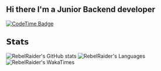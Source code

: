 ## Hi there  I'm a Junior Backend developer

[![CodeTime Badge](https://img.shields.io/endpoint?style=social&color=222&url=https%3A%2F%2Fapi.codetime.dev%2Fshield%3Fid%3D24542%26project%3D%26in=0)](https://codetime.dev)
## 𝗦𝘁𝗮𝘁𝘀
![RebelRaider's GitHub stats](https://github-readme-stats.vercel.app/api?username=RebelRaider&show_icons=true&theme=synthwave&hide=stars,issues&show_owner=true&show=prs_merged)
![RebelRaider's Languages](https://github-readme-stats.vercel.app/api/top-langs/?username=RebelRaider&layout=compact&count_private=true&theme=synthwave&show_owner=true)
![RebelRaider's WakaTimes](https://github-readme-stats.vercel.app/api/wakatime?username=@RebelRaider)
<!--
**RebelRaider/RebelRaider** is a ✨ _special_ ✨ repository because its `README.md` (this file) appears on your GitHub profile.

Here are some ideas to get you started:

- 🔭 I’m currently working on ...
- 🌱 I’m currently learning ...
- 👯 I’m looking to collaborate on ...
- 🤔 I’m looking for help with ...
- 💬 Ask me about ...
- 📫 How to reach me: ...
- 😄 Pronouns: ...
- ⚡ Fun fact: ...
-->

